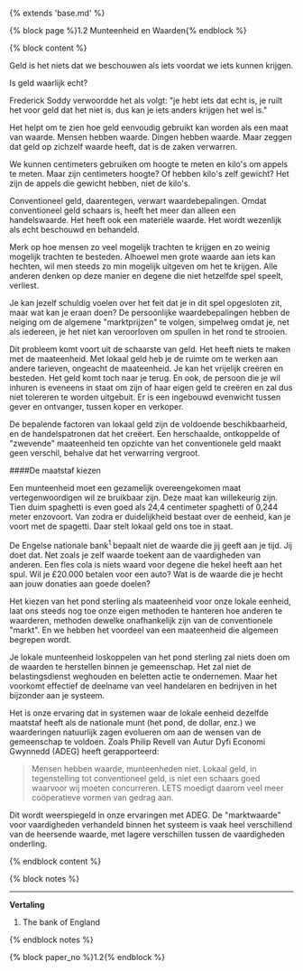 {% extends 'base.md' %}

{% block page %}1.2 Munteenheid en Waarden{% endblock %}

{% block content %}

Geld is het niets dat we beschouwen als iets voordat we iets kunnen krijgen.

Is geld waarlijk echt?

Frederick Soddy verwoordde het als volgt: "je hebt iets dat echt is, je ruilt 
het voor geld dat het niet is, dus kan je iets anders krijgen het wel is."

Het helpt om te zien hoe geld eenvoudig gebruikt kan worden als een maat van waarde.
Mensen hebben waarde. Dingen hebben waarde. Maar zeggen dat geld op zichzelf 
waarde heeft, dat is de zaken verwarren.

We kunnen centimeters gebruiken om hoogte te meten en kilo's om appels te meten.
Maar zijn centimeters hoogte? Of hebben kilo's zelf gewicht?
Het zijn de appels die gewicht hebben, niet de kilo's.

Conventioneel geld, daarentegen, verwart waardebepalingen.
Omdat conventioneel geld schaars is, heeft het meer dan alleen een
handelswaarde. Het heeft ook een materiële waarde. Het wordt wezenlijk als 
echt beschouwd en behandeld.

Merk op hoe mensen zo veel mogelijk trachten te krijgen en zo weinig 
mogelijk trachten te besteden.
Alhoewel men grote waarde aan iets kan hechten, wil men steeds zo min 
mogelijk uitgeven om het te krijgen.
Alle anderen denken op deze manier en degene die niet hetzelfde spel speelt, verliest.

Je kan jezelf schuldig voelen over het feit dat je in dit spel opgesloten zit, maar wat
kan je eraan doen? De persoonlijke waardebepalingen hebben de neiging om de 
algemene "marktprijzen" te volgen, simpelweg omdat je, net als iedereen, je het 
niet kan veroorloven om spullen in het rond te strooien.

Dit probleem komt voort uit de schaarste van geld. Het heeft niets te maken 
met de maateenheid.
Met lokaal geld heb je de ruimte om te werken aan andere tarieven, ongeacht 
de maateenheid.
Je kan het vrijelijk creëren en besteden. Het geld komt toch naar je terug.
En ook, de persoon die je wil inhuren is eveneens in staat om zijn of haar 
eigen geld te creëren en zal dus niet tolereren te worden uitgebuit. 
Er is een ingebouwd evenwicht tussen gever en ontvanger, tussen koper en verkoper.

De bepalende factoren van lokaal geld zijn de voldoende beschikbaarheid, en
de handelspatronen dat het creëert.
Een herschaalde, ontkoppelde of "zwevende" maateenheid ten opzichte van het 
conventionele geld maakt geen verschil, behalve dat het verwarring vergroot.

####De maatstaf kiezen

Een munteenheid moet een gezamelijk overeengekomen maat vertegenwoordigen 
wil ze bruikbaar zijn.
Deze maat kan willekeurig zijn. Tien duim spaghetti is even goed 
als 24,4 centimeter spaghetti of 0,244 meter enzovoort. 
Van zodra er duidelijkheid bestaat over de eenheid, kan je voort met de spagetti.
Daar stelt lokaal geld ons toe in staat.

De Engelse nationale bank<sup>1</sup> bepaalt niet de waarde die jij geeft 
aan je tijd. Jij doet dat. 
Net zoals je zelf waarde toekent aan de vaardigheden van anderen. Een fles cola 
is niets waard voor degene die hekel heeft aan het spul.
Wil je £20.000 betalen voor een auto? Wat is de waarde die je hecht 
aan jouw donaties aan goede doelen?

Het kiezen van het pond sterling als maateenheid voor onze lokale eenheid, laat 
ons steeds nog toe onze eigen methoden te hanteren hoe anderen te waarderen, 
methoden dewelke onafhankelijk zijn van de conventionele "markt".
En we hebben het voordeel van een maateenheid die algemeen begrepen wordt.

Je lokale munteenheid loskoppelen van het pond sterling zal niets doen om de waarden 
te herstellen binnen je gemeenschap.
Het zal niet de belastingsdienst weghouden en beletten actie te ondernemen.
Maar het voorkomt effectief de deelname van veel handelaren en 
bedrijven in het bijzonder aan je systeem.

Het is onze ervaring dat in systemen waar de lokale eenheid dezelfde maatstaf 
heeft als de nationale munt (het pond, de dollar, enz.) we waarderingen natuurlijk 
zagen evolueren om aan de wensen van de gemeenschap te voldoen.
Zoals Philip Revell van Autur Dyfi Economi Gwynnedd (ADEG) heeft gerapporteerd:

> Mensen hebben waarde, munteenheden niet. Lokaal geld, in 
> tegenstelling tot conventioneel geld,
> is niet een schaars goed waarvoor wij moeten concurreren. 
> LETS moedigt daarom veel meer coöperatieve vormen van
> gedrag aan.

Dit wordt weerspiegeld in onze ervaringen met ADEG. De "marktwaarde"
voor vaardigheden verhandeld binnen het systeem is vaak heel verschillend van
de heersende waarde, met lagere verschillen tussen de vaardigheden onderling.

{% endblock content %}

{% block notes %}

---
**Vertaling**
1. The bank of England

{% endblock notes %}


{% block paper_no %}1.2{% endblock %}



